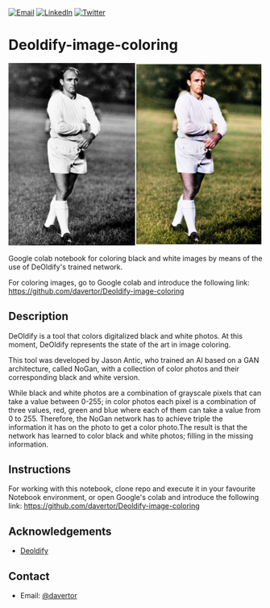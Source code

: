 [![Email][mail-shield]][mail-url]
[![LinkedIn][linkedin-shield]][linkedin-url]
[![Twitter][twitter-shield]][twitter-url]

# Deoldify-image-coloring
![Coloring result][product-screenshot]

Google colab notebook for coloring black and white images by means of the use of DeOldify's trained network.

For coloring images, go to Google colab and introduce the following link: https://github.com/davertor/Deoldify-image-coloring

## Description

DeOldify is a tool that colors digitalized black and white photos. At this moment, DeOldify represents the state of the art in image coloring.

This tool was developed by Jason Antic, who trained an AI based on a GAN architecture, called NoGan, with a collection of color photos and their corresponding black and white version. 

While black and white photos are a combination of grayscale pixels that can take a value between 0-255; in color photos each pixel is a combination of three values, red, green and blue where each of them can take a value from 0 to 255. Therefore, the NoGan network has to achieve triple the information it has on the photo to get a color photo.The result is that the network has learned to color black and white photos; filling in the missing information.

## Instructions
For working with this notebook, clone repo and execute it in your favourite Notebook environment, or open Google's colab and introduce the following link: https://github.com/davertor/Deoldify-image-coloring

## Acknowledgements
* [Deoldify](https://deoldify.ai/)

## Contact
* Email: [@davertor](https://github.com/davertor) 

<!-- MARKDOWN LINKS & IMAGES -->
<!-- https://www.markdownguide.org/basic-syntax/#reference-style-links -->
[product-screenshot]: images/di_stefano_merged.png
[mail-url]: davertor@gmail.com
[linkedin-url]: https://linkedin.com/daniel-verdu-torres
[twitter-url]: https://twitter.com/davertor
[license-url]: https://github.com/davertor/Deoldify-image-coloring/blob/master/LICENSE.txt

[mail-shield]: https://img.shields.io/badge/davertor@gmail.com-d4d1d1.svg?style=for-the-badge&logo=gmail
[license-shield]: https://img.shields.io/badge/License-GNU-brightgreen.svg?style=for-the-badge
[linkedin-shield]: https://img.shields.io/badge/-LinkedIn-darkblue.svg?style=for-the-badge&logo=linkedin
[twitter-shield]: https://img.shields.io/badge/-Twitter-blue.svg?style=for-the-badge&logo=twitter


